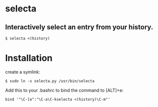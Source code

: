 # selecta
## Interactively select an entry from your history.

```
$ selecta <(history)
```

# Installation

create a symlink:

```
$ sudo ln -s selecta.py /usr/bin/selecta
```

Add this to your .bashrc to bind the command to [ALT]+e:

```
bind '"\C-[e":"\C-a\C-kselecta <(history)\C-m"'
```

